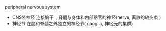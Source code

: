 peripheral nervous system


- CNS外神经
	连接脑干﹑脊髓与身体和内部器官的神经(nerve, 离散的轴突束 ) 
- 神经节
	在脑和脊髓之外独立的神经节( ganglia, 神经元的集群)